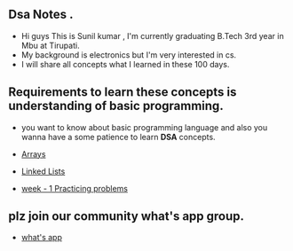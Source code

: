 ## Dsa Notes .

- Hi guys This is Sunil kumar , I'm currently graduating B.Tech 3rd year in Mbu at Tirupati.
- My background is electronics but I'm very interested in cs.
- I will share all concepts what I learned in these 100 days.



## Requirements to learn these concepts is understanding of basic programming. 

- you want to know about basic programming language and also you wanna have a some patience to learn **DSA** concepts.

- [Arrays](https://github.com/HumbleFool830/100-Day-s-of-DSA-challenge-/blob/main/mds/Arrays.md)

- [Linked Lists](https://github.com/HumbleFool830/100-Day-s-of-DSA-challenge-/blob/main/mds/linkedLists.md)

- [week - 1 Practicing problems]()


## plz join our community what's app group.

- [what's app](https://chat.whatsapp.com/Fuu2xc62kDlI4q0NWpL1FW)
